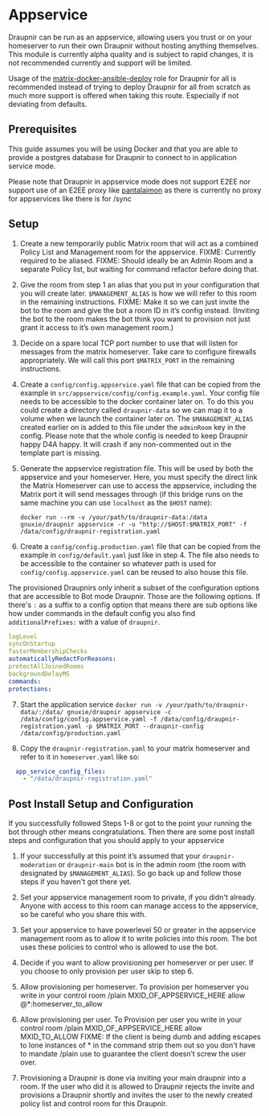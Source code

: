 # Appservice

Draupnir can be run as an appservice, allowing users you trust or on your homeserver to run their own Draupnir without hosting anything themselves.
This module is currently alpha quality and is subject to rapid changes,
it is not recommended currently and support will be limited.

Usage of the [matrix-docker-ansible-deploy](https://github.com/spantaleev/matrix-docker-ansible-deploy/blob/master/docs/configuring-playbook-bot-draupnir.md) role for Draupnir for all is recommended instead of trying to deploy Draupnir for all from scratch as much more support is offered when taking this route. Especially if not deviating from defaults.

## Prerequisites

This guide assumes you will be using Docker and that you are able to provide a postgres database for Draupnir to connect to in application service mode.

Please note that Draupnir in appservice mode does not support E2EE nor support use of an E2EE proxy like [pantalaimon](https://github.com/matrix-org/pantalaimon) as there is currently no proxy for appservices like there is for /sync

## Setup

1. Create a new temporarily public Matrix room that will act as a combined Policy List and Management room for the appservice.
   FIXME: Currently required to be aliased.
   FIXME: Should ideally be an Admin Room and a separate Policy list, but waiting for command refactor before doing that.

2. Give the room from step 1 an alias that you put in your configuration that you will create later. `$MANAGEMENT_ALIAS` is how we will refer to this room in the remaining instructions.
   FIXME: Make it so we can just invite the bot to the room and give the bot a room ID in it’s config instead. (Inviting the bot to the room makes the bot think you want to provision not just grant it access to it’s own management room.)

3. Decide on a spare local TCP port number to use that will listen for messages from the matrix homeserver. Take care to configure firewalls appropriately. We will call this port `$MATRIX_PORT` in the remaining instructions.

4. Create a `config/config.appservice.yaml` file that can be copied from the example in `src/appservice/config/config.example.yaml`. Your config file needs to be accessible to the docker container later on. To do this you could create a directory called `draupnir-data` so we can map it to a volume when we launch the container later on. The `$MANAGEMENT_ALIAS` created earlier on is added to this file under the `adminRoom` key in the config. Please note that the whole config is needed to keep Draupnir happy D4A happy. It will crash if any non-commented out in the template part is missing.

5. Generate the appservice registration file. This will be used by both the appservice and your homeserver.
   Here, you must specify the direct link the Matrix Homeserver can use to access the appservice, including the Matrix port it will send messages through (if this bridge runs on the same machine you can use `localhost` as the `$HOST` name):

   `docker run --rm -v /your/path/to/draupnir-data:/data gnuxie/draupnir appservice -r -u "http://$HOST:$MATRIX_PORT" -f /data/config/draupnir-registration.yaml`

6. Create a `config/config.production.yaml` file that can be copied from the example in `config/default.yaml` just like in step 4. The file also needs to be accessible to the container so whatever path is used for `config/config.appservice.yaml` can be reused to also house this file.

The provisioned Draupnirs only inherit a subset of the configuration options that are accessible to Bot mode Draupnir. Those are the following options. If there's `:` as a suffix to a config option that means there are sub options like how under commands in the default config you also find `additionalPrefixes:` with a value of `draupnir`.

```yaml
logLevel
syncOnStartup
fasterMembershipChecks
automaticallyRedactForReasons:
protectAllJoinedRooms
backgroundDelayMS
commands:
protections:
```

7. Start the application service `docker run -v /your/path/to/draupnir-data/:/data/ gnuxie/draupnir appservice -c /data/config/config.appservice.yaml -f /data/config/draupnir-registration.yaml -p $MATRIX_PORT --draupnir-config /data/config/production.yaml`

8. Copy the `draupnir-registration.yaml` to your matrix homeserver and refer to it in `homeserver.yaml` like so:

```yaml
  app_service_config_files:
    - "/data/draupnir-registration.yaml"
```

## Post Install Setup and Configuration

If you successfully followed Steps 1-8 or got to the point your running the bot through other means congratulations. Then there are some post install steps and configuration that you should apply to your appservice

1. If your successfully at this point it’s assumed that your `draupnir-moderation` or `draupnir-main` bot is in the admin room (the room with designated by `$MANAGEMENT_ALIAS`). So go back up and follow those steps if you haven't got there yet.

2. Set your appservice management room to private, if you didn't already. Anyone with access to this room can manage access to the appservice, so be careful who you share this with.

3. Set your appservice to have powerlevel 50 or greater in the appservice management room as to allow it to write policies into this room. The bot uses these policies to control who is allowed to use the bot.

4. Decide if you want to allow provisioning per homeserver or per user. If you choose to only provision per user skip to step 6.

5. Allow provisioning per homeserver. To provision per homeserver you write in your control room /plain MXID_OF_APPSERVICE_HERE allow @\*:homeserver_to_allow

6. Allow provisioning per user. To Provision per user you write in your control room /plain MXID_OF_APPSERVICE_HERE allow MXID_TO_ALLOW
   FIXME: If the client is being dumb and adding escapes to lone instances of \* in the command strip them out so you don't have to mandate /plain use to guarantee the client doesn’t screw the user over.

7. Provisioning a Draupnir is done via inviting your main draupnir into a room. If the user who did it is allowed to Draupnir rejects the invite and provisions a Draupnir shortly and invites the user to the newly created policy list and control room for this Draupnir.
